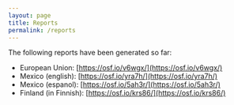 ```yaml
---
layout: page
title: Reports 
permalink: /reports
---
```


The following reports have been generated so far:

  * European Union: [https://osf.io/v6wgx/](https://osf.io/v6wgx/)
  * Mexico (english): [https://osf.io/yra7h/](https://osf.io/yra7h/) 
  * Mexico (espanol): [https://osf.io/5ah3r/](https://osf.io/5ah3r/) 
  * Finland (in Finnish): [https://osf.io/krs86/](https://osf.io/krs86/)

